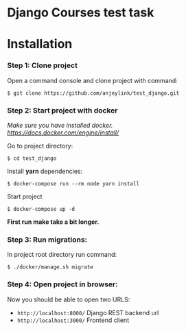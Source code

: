 # Django Courses test task

Installation
============

### Step 1: Clone project

Open a command console and clone project with command:

```console
$ git clone https://github.com/anjeylink/test_django.git
```

### Step 2: Start project with docker

*Make sure you have installed docker. https://docs.docker.com/engine/install/*

Go to project directory:

```console
$ cd test_django
```

Install **yarn** dependencies:

```console
$ docker-compose run --rm node yarn install
```

Start project

```console
$ docker-compose up -d
```

**First run make take a bit longer.**

### Step 3: Run migrations:

In project root directory run command:

```console
$ ./docker/manage.sh migrate
```

### Step 4: Open project in browser:

Now you should be able to open two URLS:

* `http://localhost:8000/` Django REST backend url
* `http://localhost:3000/` Frontend client
